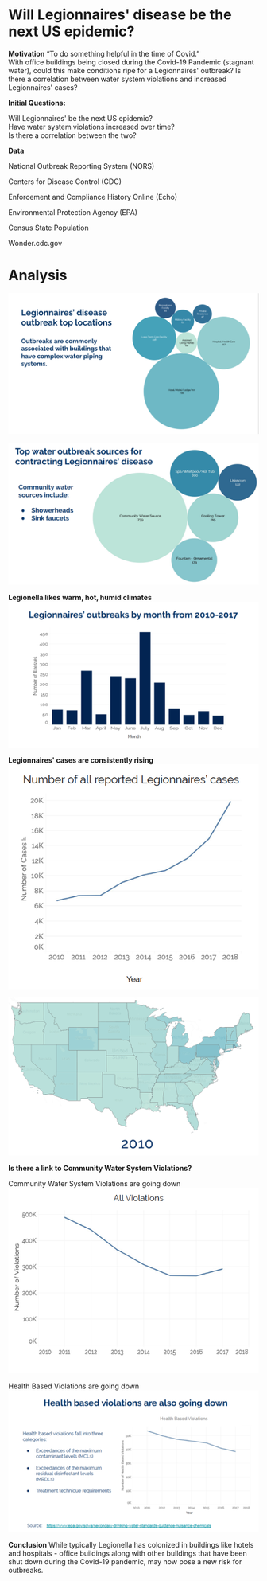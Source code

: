 # Will Legionnaires' disease be the next US epidemic?

**Motivation**
“To do something helpful in the time of Covid.”     
With office buildings being closed during the Covid-19 Pandemic (stagnant water), could this make conditions ripe for a Legionnaires' outbreak?  Is there a correlation between water system violations and increased Legionnaires' cases?

**Initial Questions:**  

Will Legionnaires' be the next US epidemic?  
Have water system violations increased over time?  
Is there a correlation between the two?

**Data**

National Outbreak Reporting System (NORS)

Centers for Disease Control (CDC)

Enforcement and Compliance History Online (Echo)

Environmental Protection Agency (EPA)

Census State Population

Wonder.cdc.gov


# Analysis

![](png/locationsvisual.png)


![](png/watersourcesvisual.png)

**Legionella likes warm, hot, humid climates**
![](png/climate.png)

**Legionnaires' cases are consistently rising**
![](png/riseleg.png)

![](png/map.gif)

**Is there a link to Community Water System Violations?**

Community Water System Violations are going down
![](png/waterviolations.png)

Health Based Violations are going down
![](png/healthbased.png)


**Conclusion**
While typically Legionella has colonized in buildings like hotels and hospitals - office buildings along with other buildings that have been shut down during the Covid-19 pandemic, may now pose a new risk for outbreaks.
